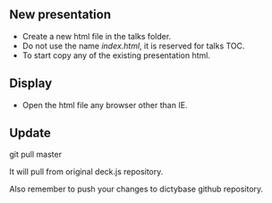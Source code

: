 ## New presentation
* Create a new html file in the talks folder. 
* Do not use the name *index.html*,  it is reserved for talks TOC.
* To start copy any of the existing presentation html.

## Display
* Open the html file any browser other than IE.

## Update
   git pull master
 
 It will pull from original deck.js repository.

 Also remember to push your changes to dictybase github repository.
